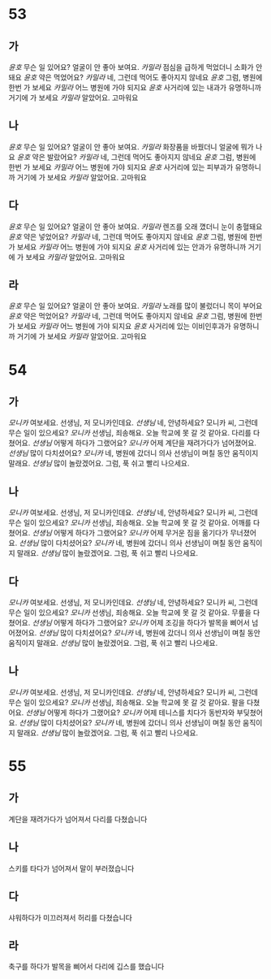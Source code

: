 # 53
## 가
*윤호* 무슨 일 있어요? 얼굴이 안 좋아 보여요.
*카밀라* 점심을 급하게 먹었더니 소화가 안 돼요
*윤호* 약은 먹었어요?
*카밀라* 네, 그런데 먹어도 좋아지지 않네요
*윤호* 그럼, 병원에 한번 가 보세요
*카밀라* 어느 병원에 가야 되지요
*윤호* 사거리에 있는 내과가 유명하니까 거기에 가 보세요
*카밀라* 알았어요. 고마워요
## 나
*윤호* 무슨 일 있어요? 얼굴이 안 좋아 보여요.
*카밀라* 화장품을 바꿨더니 얼굴에 뭐가 나요
*윤호* 약은 발랐어요?
*카밀라* 네, 그런데 먹어도 좋아지지 않네요
*윤호* 그럼, 병원에 한번 가 보세요
*카밀라* 어느 병원에 가야 되지요
*윤호* 사거리에 있는 피부과가 유명하니까 거기에 가 보세요
*카밀라* 알았어요. 고마워요
## 다
*윤호* 무슨 일 있어요? 얼굴이 안 좋아 보여요.
*카밀라* 렌즈를 오래 꼈더니 눈이 충혈돼요
*윤호* 약은 넣었어요?
*카밀라* 네, 그런데 먹어도 좋아지지 않네요
*윤호* 그럼, 병원에 한번 가 보세요
*카밀라* 어느 병원에 가야 되지요
*윤호* 사거리에 있는 안과가 유명하니까 거기에 가 보세요
*카밀라* 알았어요. 고마워요
## 라
*윤호* 무슨 일 있어요? 얼굴이 안 좋아 보여요.
*카밀라* 노래를 많이 불렀더니 목이 부어요
*윤호* 약은 먹었어요?
*카밀라* 네, 그런데 먹어도 좋아지지 않네요
*윤호* 그럼, 병원에 한번 가 보세요
*카밀라* 어느 병원에 가야 되지요
*윤호* 사거리에 있는 이비인후과가 유명하니까 거기에 가 보세요
*카밀라* 알았어요. 고마워요
# 54
## 가
*모니카* 여보세요. 선생님, 저 모니카인데요.
*선생님* 네, 안녕하세요? 모니카 씨, 그런데 무슨 일이 있으세요?
*모니카* 선생님, 죄송해요. 오늘 학교에 못 갈 것 같아요.  다리를 다쳤어요.
*선생님* 어떻게 하다가 그랬어요?
*모니카* 어제 계단을 재려가다가 넘어졌어요.
*선생님* 많이 다치셨어요?
*모니카* 네, 병원에 갔더니 의사 선생님이 며칠 동안 움직이지 말래요.
*선생님* 많이 놀랐겠어요. 그럼, 푹 쉬고 빨리 나으세요.
## 나
*모니카* 여보세요. 선생님, 저 모니카인데요.
*선생님* 네, 안녕하세요? 모니카 씨, 그런데 무슨 일이 있으세요?
*모니카* 선생님, 죄송해요. 오늘 학교에 못 갈 것 같아요.  어깨를 다쳤어요.
*선생님* 어떻게 하다가 그랬어요?
*모니카* 어제 무거운 짐을 옮기다가 무너졌어요.
*선생님* 많이 다치셨어요?
*모니카* 네, 병원에 갔더니 의사 선생님이 며칠 동안 움직이지 말래요.
*선생님* 많이 놀랐겠어요. 그럼, 푹 쉬고 빨리 나으세요.
## 다
*모니카* 여보세요. 선생님, 저 모니카인데요.
*선생님* 네, 안녕하세요? 모니카 씨, 그런데 무슨 일이 있으세요?
*모니카* 선생님, 죄송해요. 오늘 학교에 못 갈 것 같아요.  무릎을 다쳤어요.
*선생님* 어떻게 하다가 그랬어요?
*모니카* 어제 조깅을 하다가 발목을 삐어서 넘어졌어요.
*선생님* 많이 다치셨어요?
*모니카* 네, 병원에 갔더니 의사 선생님이 며칠 동안 움직이지 말래요.
*선생님* 많이 놀랐겠어요. 그럼, 푹 쉬고 빨리 나으세요.
## 나
*모니카* 여보세요. 선생님, 저 모니카인데요.
*선생님* 네, 안녕하세요? 모니카 씨, 그런데 무슨 일이 있으세요?
*모니카* 선생님, 죄송해요. 오늘 학교에 못 갈 것 같아요.  팔을 다쳤어요.
*선생님* 어떻게 하다가 그랬어요?
*모니카* 어제 테니스를 치다가 동반자와 부딪쳤어요.
*선생님* 많이 다치셨어요?
*모니카* 네, 병원에 갔더니 의사 선생님이 며칠 동안 움직이지 말래요.
*선생님* 많이 놀랐겠어요. 그럼, 푹 쉬고 빨리 나으세요.
# 55
## 가
계단을 재려가다가 넘어져서 다리를 다쳤습니다
## 나
스키를 타다가 넘어져서 말이 부러졌습니다
## 다
샤워하다가 미끄러져서 허리를 다쳤습니다
## 라
축구를 하다가 발목을 삐어서 다리에 깁스를 했습니다